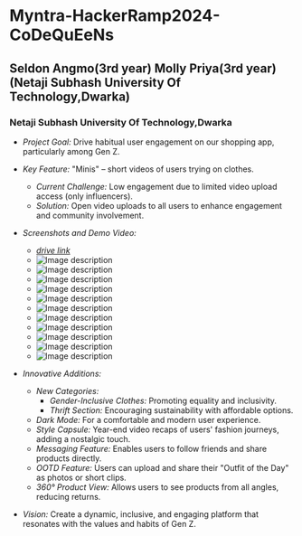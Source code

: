 # Myntra-HackerRamp2024-CoDeQuEeNs
## Seldon Angmo(3rd year) Molly Priya(3rd year) (Netaji Subhash University Of Technology,Dwarka)
### Netaji Subhash University Of Technology,Dwarka

- *Project Goal:* Drive habitual user engagement on our shopping app, particularly among Gen Z.
- *Key Feature:* "Minis" – short videos of users trying on clothes.
  - *Current Challenge:* Low engagement due to limited video upload access (only influencers).
  - *Solution:* Open video uploads to all users to enhance engagement and community involvement.
- *Screenshots and Demo Video:*
  - *[drive link](https://drive.google.com/drive/folders/1y52jvOHjCQrjQwe2cW2L6P4zYJMF1Uoe?usp=sharing)*
  -  ![Image description](/images/Screenshot%202024-07-15%20222702.png)
  -  ![Image description](/images/Screenshot%202024-07-15%20222712.png)
  -  ![Image description](/images/Screenshot%202024-07-15%20222718.png)
  -  ![Image description](/images/Screenshot%202024-07-15%20222738.png)
  -  ![Image description](/images/Screenshot%202024-07-15%20222744.png)
  -  ![Image description](/images/Screenshot%202024-07-15%20222753.png)
  -  ![Image description](/images/Screenshot%202024-07-15%20222759.png)
  -  ![Image description](/images/Screenshot%202024-07-15%20222808.png)
  -  ![Image description](/images/Screenshot%202024-07-15%20222815.png)
  -  ![Image description](/images/Screenshot%202024-07-15%20222821.png)
  -  ![Image description](/images/Screenshot%202024-07-15%20222833.png)

- *Innovative Additions:*
  - *New Categories:*
    - *Gender-Inclusive Clothes:* Promoting equality and inclusivity.
    - *Thrift Section:* Encouraging sustainability with affordable options.
  - *Dark Mode:* For a comfortable and modern user experience.
  - *Style Capsule:* Year-end video recaps of users' fashion journeys, adding a nostalgic touch.
  - *Messaging Feature:* Enables users to follow friends and share products directly.
  - *OOTD Feature:* Users can upload and share their "Outfit of the Day" as photos or short clips.
  - *360° Product View:* Allows users to see products from all angles, reducing returns.

- *Vision:* Create a dynamic, inclusive, and engaging platform that resonates with the values and habits of Gen Z.
